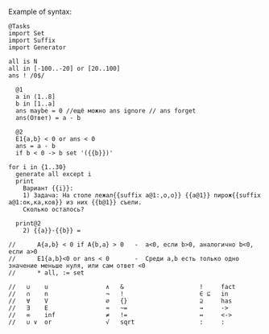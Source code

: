 Example of syntax:

    @Tasks
    import Set
    import Suffix
    import Generator
    
    all is N
    all in [-100..-20] or [20..100]
    ans ! /0$/
    
      @1
      a in (1..8]
      b in [1..a]
      ans maybe = 0 //ещё можно ans ignore // ans forget
      ans(Ответ) = a - b
    
      @2
      E1{a,b} < 0 or ans < 0
      ans = a - b
      if b < 0 -> b set '({{b}})'
    
    for i in {1..30}
      generate all except i
      print
        Вариант {{i}}:
        1) Задача: На столе лежал{{suffix a@1:,о,о}} {{a@1}} пирож{{suffix a@1:ок,кa,ков}} из них {{b@1}} съели.
        Сколько осталось?
        
      print@2
        2) {{a}}-{{b}} =
    
    //      A{a,b} < 0 if A{b,a} > 0   -  a<0, если b>0, аналогично b<0, если a>0
    //      E1{a,b}<0 or ans < 0       -  Среди a,b есть только одно значение меньше нуля, или сам ответ <0
    //      * all, := set
    
    //   ∪    u                ∧   &                     !     fact
    //   ∩    n                ¬   !                     ∈ ⊆   in
    //   ∀    V                ∅   {}                    ⊇     has
    //   ∃    E                ≈   ~=                    →     ->
    //   ∞    inf              ≠   !=                    ↔     <->
    //   ∪ ∨  or               √   sqrt                  :     :
